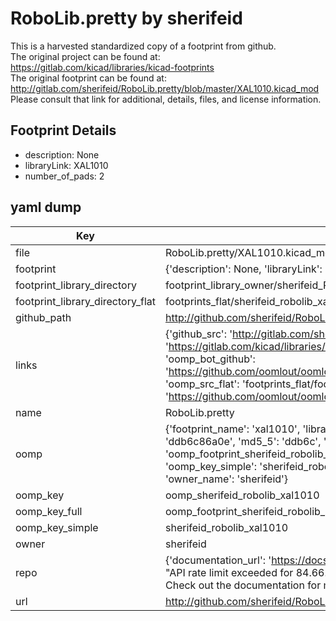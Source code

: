 # RoboLib.pretty by sherifeid  
This is a harvested standardized copy of a footprint from github.  
The original project can be found at:  
https://gitlab.com/kicad/libraries/kicad-footprints  
The original footprint can be found at:
http://gitlab.com/sherifeid/RoboLib.pretty/blob/master/XAL1010.kicad_mod
Please consult that link for additional, details, files, and license information.  
## Footprint Details
* description: None  
* libraryLink: XAL1010  
* number_of_pads: 2  
## yaml dump  
| Key | Value |  
| --- | --- |  
| file | RoboLib.pretty/XAL1010.kicad_mod |  
| footprint | {'description': None, 'libraryLink': 'XAL1010', 'number_of_pads': 2} |  
| footprint_library_directory | footprint_library_owner/sherifeid_RoboLib.pretty |  
| footprint_library_directory_flat | footprints_flat/sherifeid_robolib_xal1010/working |  
| github_path | http://github.com/sherifeid/RoboLib.pretty/blob/master/XAL1010.kicad_mod |  
| links | {'github_src': 'http://gitlab.com/sherifeid/RoboLib.pretty/blob/master/XAL1010.kicad_mod', 'github_src_repo': 'https://gitlab.com/kicad/libraries/kicad-footprints', 'oomp_bot': 'footprints/sherifeid_robolib_xal1010/working', 'oomp_bot_github': 'https://github.com/oomlout/oomlout_oomp_footprint_bot/tree/main/footprints/sherifeid_robolib_xal1010/working', 'oomp_src_flat': 'footprints_flat/footprints_flat/sherifeid_robolib_xal1010/working', 'oomp_src_flat_github': 'https://github.com/oomlout/oomlout_oomp_footprint_src/tree/main/footprints_flat/sherifeid_robolib_xal1010/working'} |  
| name | RoboLib.pretty |  
| oomp | {'footprint_name': 'xal1010', 'library_name': 'robolib', 'md5': 'ddb6c86a0eaf52e7f1ffcb4318273c68', 'md5_10': 'ddb6c86a0e', 'md5_5': 'ddb6c', 'md5_6': 'ddb6c8', 'oomp_key': 'oomp_sherifeid_robolib_xal1010', 'oomp_key_extra': 'oomp_footprint_sherifeid_robolib_xal1010', 'oomp_key_full': 'oomp_footprint_sherifeid_robolib_xal1010_ddb6c8', 'oomp_key_simple': 'sherifeid_robolib_xal1010', 'original_filename': 'RoboLib.pretty/XAL1010.kicad_mod', 'owner_name': 'sherifeid'} |  
| oomp_key | oomp_sherifeid_robolib_xal1010 |  
| oomp_key_full | oomp_footprint_sherifeid_robolib_xal1010 |  
| oomp_key_simple | sherifeid_robolib_xal1010 |  
| owner | sherifeid |  
| repo | {'documentation_url': 'https://docs.github.com/rest/overview/resources-in-the-rest-api#rate-limiting', 'message': "API rate limit exceeded for 84.66.173.59. (But here's the good news: Authenticated requests get a higher rate limit. Check out the documentation for more details.)"} |  
| url | http://github.com/sherifeid/RoboLib.pretty |  

